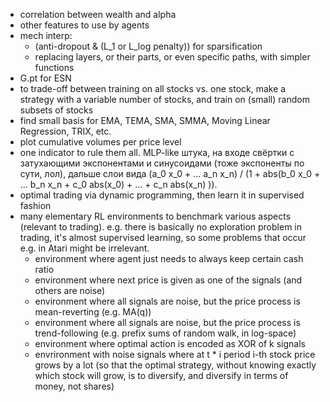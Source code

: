 - correlation between wealth and alpha
- other features to use by agents
- mech interp:
    - (anti-dropout & (L_1 or L_log penalty)) for sparsification
    - replacing layers, or their parts, or even specific paths, with simpler functions
- G.pt for ESN
- to trade-off between training on all stocks vs. one stock, make a strategy with a variable number of stocks, and train on (small) random subsets of stocks
- find small basis for EMA, TEMA, SMA, SMMA, Moving Linear Regression, TRIX, etc.
- plot cumulative volumes per price level
- one indicator to rule them all. MLP-like штука, на входе свёртки с затухающими экспонентами и синусоидами (тоже экспоненты по сути, лол), дальше слои вида (a_0 x_0 + ... a_n x_n) / (1 + abs(b_0 x_0 + ... b_n x_n + c_0 abs(x_0) + ... + c_n abs(x_n) )).
- optimal trading via dynamic programming, then learn it in supervised fashion
- many elementary RL environments to benchmark various aspects (relevant to trading). e.g. there is basically no exploration problem in trading, it's almost supervised learning, so some problems that occur e.g. in Atari might be irrelevant.
    - environment where agent just needs to always keep certain cash ratio
    - environment where next price is given as one of the signals (and others are noise)
    - environment where all signals are noise, but the price process is mean-reverting (e.g. MA(q))
    - environment where all signals are noise, but the price process is trend-following (e.g. prefix sums of random walk, in log-space)
    - environment where optimal action is encoded as XOR of k signals
    - envrironment with noise signals where at t * i period i-th stock price grows by a lot (so that the optimal strategy, without knowing exactly which stock will grow, is to diversify,
    and diversify in terms of money, not shares)
